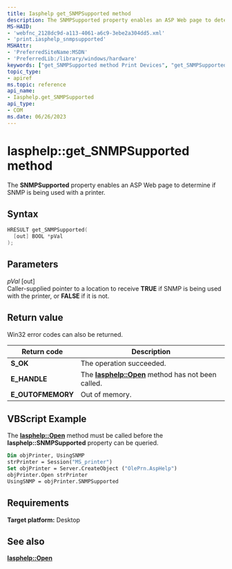```yaml
---
title: Iasphelp get_SNMPSupported method
description: The SNMPSupported property enables an ASP Web page to determine if SNMP is being used with a printer.
MS-HAID:
- 'webfnc_2128dc9d-a113-4061-a6c9-3ebe2a304dd5.xml'
- 'print.iasphelp_snmpsupported'
MSHAttr:
- 'PreferredSiteName:MSDN'
- 'PreferredLib:/library/windows/hardware'
keywords: ["get_SNMPSupported method Print Devices", "get_SNMPSupported method Print Devices , Iasphelp interface", "Iasphelp interface Print Devices , get_SNMPSupported method"]
topic_type:
- apiref
ms.topic: reference
api_name:
- Iasphelp.get_SNMPSupported
api_type:
- COM
ms.date: 06/26/2023
---
```


# Iasphelp::get_SNMPSupported method

The **SNMPSupported** property enables an ASP Web page to determine if SNMP is being used with a printer.

## Syntax

```cpp
HRESULT get_SNMPSupported(
  [out] BOOL *pVal
);
```

## Parameters

*pVal* \[out\]  
Caller-supplied pointer to a location to receive **TRUE** if SNMP is being used with the printer, or **FALSE** if it is not.

## Return value

Win32 error codes can also be returned.

| Return code | Description |
|--|--|
| **S_OK** | The operation succeeded. |
| **E_HANDLE** | The [**Iasphelp::Open**](iasphelp-open.md) method has not been called. |
| **E_OUTOFMEMORY** | Out of memory. |

## VBScript Example

The [**Iasphelp::Open**](iasphelp-open.md) method must be called before the **Iasphelp::SNMPSupported** property can be queried.

```vb
Dim objPrinter, UsingSNMP
strPrinter = Session("MS_printer")
Set objPrinter = Server.CreateObject ("OlePrn.AspHelp")
objPrinter.Open strPrinter
UsingSNMP = objPrinter.SNMPSupported
```

## Requirements

**Target platform:** Desktop

## See also

[**Iasphelp::Open**](iasphelp-open.md)
